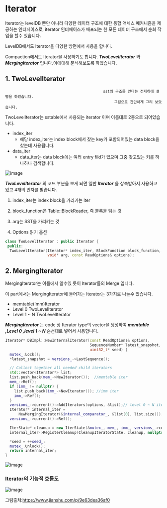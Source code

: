 #  Iterator
Iterator는 levelDB 뿐만 아니라  다양한 데이터 구조에 대한 통합 액세스 메커니즘을 제공하는 인터페이스로, iterator 인터페이스가 배포되는 한 모든 데이터 구조에서 순회 작업을 할수 있습니다.

LevelDB에서도 Iterator을 다양한 방면에서 사용을 합니다.

Compaction에서도 Iterator을 사용하기도 합니다.
***TwoLevelIterator*** 와 ***MergingIterator*** 입니다.이에대해 분석해보도록 하겠습니다.

## 1.  TwoLevelIterator 
            
                                                sst의 구조를 안다는 전제하에 설명을 하겠습니다.
                                                     그림으로 간단하게 그려 보았습니다.
            
TwoLevelIterator는 sstable에서 사용되는  iterator 이며 이름대로 2중으로 되어있습니다. 
- index_iter
  - 해당 index_iter는 index block에서 찾는 key가 포함되어있는  data block을 찾는데 사용됩니다. 
- data_iter
  - data_iter는 data block에는 여러 entry fild가 있으며 그중 찾고있는 키를 하나하나 검색합니다.

![image](https://user-images.githubusercontent.com/86946575/188078001-56ba72ba-0308-4cb1-b966-cbe65263e5cd.png)


***TwoLevelIterator*** 의 코드 부분을 보게 되면 일반  ***Iterator*** 을 상속받아서 사용하고 있고 4개의 인자를 받습니다.

1. index_iter는 index block을 가리키는 iter

2.  block_function은 Table::BlockReader, 즉 블록을 읽는 것

3. arg는 SST을 가리키는 것

4.  Options 읽기 옵션


```c++
class TwoLevelIterator : public Iterator {
 public:
  TwoLevelIterator(Iterator* index_iter, BlockFunction block_function,
                   void* arg, const ReadOptions& options);
```

## 2.  MergingIterator
MergingIterator는 이름에서 알수있 듯이 Iterator들의 Merge 입니다.

이 part에서는 MergingIterator에 들어가는 Iterator는 3가지로 나눌수 있습니다.
- memtable(Imm)Iterator
- Level 0 TwoLevelIterator
- Level 1 ~ N TwoLevelIterator


***MergingIterator*** 는 code 상 Iterator type의 vector을 생성하여 ***memtable ,Level 0 ,level 1 ~ N***  순선대로 넣어서 사용합니다.
```c++
Iterator* DBImpl::NewInternalIterator(const ReadOptions& options,
                                      SequenceNumber* latest_snapshot,
                                      uint32_t* seed) {
  mutex_.Lock();
  *latest_snapshot = versions_->LastSequence();

  // Collect together all needed child iterators
  std::vector<Iterator*> list;
  list.push_back(mem_->NewIterator());  //memtable iter
  mem_->Ref();
  if (imm_ != nullptr) {
    list.push_back(imm_->NewIterator()); //imm iter
    imm_->Ref();
  }
  versions_->current()->AddIterators(options, &list);// level 0 ~ N iter
  Iterator* internal_iter =
      NewMergingIterator(&internal_comparator_, &list[0], list.size());
  versions_->current()->Ref();

  IterState* cleanup = new IterState(&mutex_, mem_, imm_, versions_->current());
  internal_iter->RegisterCleanup(CleanupIteratorState, cleanup, nullptr);

  *seed = ++seed_;
  mutex_.Unlock();
  return internal_iter;
}

```


![image](https://user-images.githubusercontent.com/86946575/188080151-3ff12581-988d-4435-9a49-6bb2bf563da8.png)

### Iterator의  기능적 흐름도
![image](https://user-images.githubusercontent.com/86946575/188079392-ac5486f3-3dfd-4b32-b87c-7622c2c96835.png)

그림출처:https://www.jianshu.com/p/9e63dea36af0
